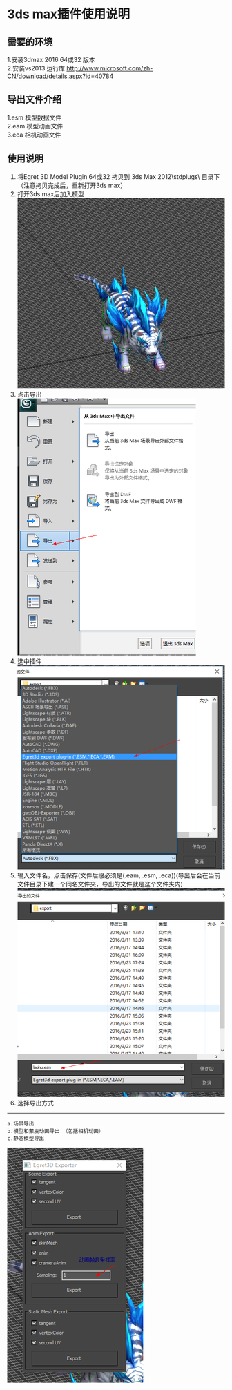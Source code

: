 # 3ds max插件使用说明 #
## 需要的环境 ##
1.安装3dmax 2016 64或32 版本  
2.安装vs2013 运行库 http://www.microsoft.com/zh-CN/download/details.aspx?id=40784  

## 导出文件介绍 ##
1.esm 模型数据文件  
2.eam 模型动画文件  
3.eca 相机动画文件  

## 使用说明 ##
1. 将Egret 3D Model Plugin 64或32 拷贝到 3ds Max 2012\stdplugs\  目录下（注意拷贝完成后，重新打开3ds max）  
2. 打开3ds max后加入模型  
![](1.png)  
3. 点击导出  
![](2.png)   
4. 选中插件  
![](3.png)   
5. 输入文件名，点击保存(文件后缀必须是(.eam, .esm, .eca))(导出后会在当前文件目录下建一个同名文件夹，导出的文件就是这个文件夹内)  
![](4.png)  
6. 选择导出方式   
----------
	a.场景导出  
	b.模型和蒙皮动画导出 （包括相机动画）  
	c.静态模型导出   
![](5.png)   
